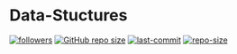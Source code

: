 # Data-Stuctures

[![followers](https://img.shields.io/github/followers/YashGandhi17?label=Follow&style=social )](https://github.com/YashGandhi17/Data-Stuctures/blob/master/README.md)
 [![GitHub repo size](https://img.shields.io/github/languages/top/YashGandhi17/Data-Stuctures)](https://github.com/YashGandhi17/Data-Stuctures/blob/master/README.md) 
[![last-commit](https://img.shields.io/github/last-commit/YashGandhi17/Data-Stuctures?style=plastic)](https://github.com/YashGandhi17/Data-Stuctures/blob/master/README.md)
[![repo-size](https://img.shields.io/github/repo-size/YashGandhi17/Data-Stuctures?style=plastic)](https://github.com/YashGandhi17/Data-Stuctures/blob/master/README.md)
